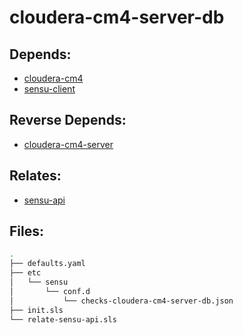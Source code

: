 # cloudera-cm4-server-db

## Depends:

  -  [cloudera-cm4](/salt/cloudera-cm4)
  -  [sensu-client](/salt/sensu-client)

## Reverse Depends:

  -  [cloudera-cm4-server](/salt/cloudera-cm4-server)

## Relates:

  -  [sensu-api](/salt/sensu-api)

## Files:

```bash
.
├── defaults.yaml
├── etc
│   └── sensu
│       └── conf.d
│           └── checks-cloudera-cm4-server-db.json
├── init.sls
└── relate-sensu-api.sls
```

